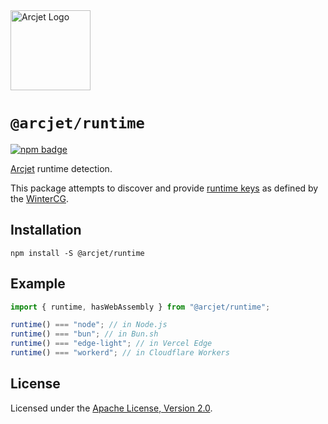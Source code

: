<a href="https://arcjet.com" target="_arcjet-home">
  <picture>
    <source media="(prefers-color-scheme: dark)" srcset="https://arcjet.com/logo/arcjet-dark-lockup-voyage-horizontal.svg">
    <img src="https://arcjet.com/logo/arcjet-light-lockup-voyage-horizontal.svg" alt="Arcjet Logo" height="128" width="auto">
  </picture>
</a>

# `@arcjet/runtime`

<p>
  <a href="https://www.npmjs.com/package/@arcjet/runtime">
    <picture>
      <source media="(prefers-color-scheme: dark)" srcset="https://img.shields.io/npm/v/%40arcjet%2Fruntime?style=flat-square&label=%E2%9C%A6Aj&labelColor=000000&color=5C5866">
      <img alt="npm badge" src="https://img.shields.io/npm/v/%40arcjet%2Fruntime?style=flat-square&label=%E2%9C%A6Aj&labelColor=ECE6F0&color=ECE6F0">
    </picture>
  </a>
</p>

[Arcjet][arcjet] runtime detection.

This package attempts to discover and provide [runtime keys][runtime-keys] as
defined by the [WinterCG][wintercg].

## Installation

```shell
npm install -S @arcjet/runtime
```

## Example

```ts
import { runtime, hasWebAssembly } from "@arcjet/runtime";

runtime() === "node"; // in Node.js
runtime() === "bun"; // in Bun.sh
runtime() === "edge-light"; // in Vercel Edge
runtime() === "workerd"; // in Cloudflare Workers
```

## License

Licensed under the [Apache License, Version 2.0][apache-license].

[arcjet]: https://arcjet.com
[runtime-keys]: https://runtime-keys.proposal.wintercg.org/
[wintercg]: https://wintercg.org/
[apache-license]: http://www.apache.org/licenses/LICENSE-2.0
